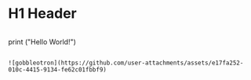 # H1 Header
```
```
print ("Hello World!")
```

![gobbleotron](https://github.com/user-attachments/assets/e17fa252-010c-4415-9134-fe62c01fbbf9)
